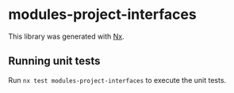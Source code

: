 # modules-project-interfaces

This library was generated with [Nx](https://nx.dev).

## Running unit tests

Run `nx test modules-project-interfaces` to execute the unit tests.
